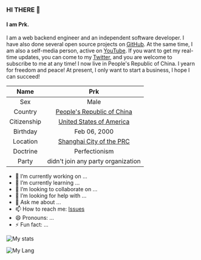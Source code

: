 ### HI THERE 👋

#### I am Prk.

I am a web backend engineer and an independent software developer. I have also done several open source projects on [GitHub](https://github.com/BiliPrk). At the same time, I am also a self-media person, active on [YouTube](https://www.youtube.com/channel/UC9sjkKF64zU0aRwFIH4RngA). If you want to get my real-time updates, you can come to my [Twitter](https://twitter.com/bili_prk), and you are welcome to subscribe to me at any time! I now live in People's Republic of China. I yearn for freedom and peace! At present, I only want to start a business, I hope I can succeed!

| Name | Prk |
| :---: | :---: |
| Sex | Male |
| Country | [People's Republic of China](https://www.gov.cn/) |
| Citizenship | [United States of America](https://www.whitehouse.gov/) |
| Birthday | Feb 06, 2000 |
| Location | [Shanghai City of the PRC](https://www.shanghai.gov.cn/) |
| Doctrine | Perfectionism |
| Party | didn't join any party organization |


- 🔭 I’m currently working on ...
- 🌱 I’m currently learning ...
- 👯 I’m looking to collaborate on ...
- 🤔 I’m looking for help with ...
- 💬 Ask me about ...
- 📫 How to reach me: [Issues](https://github.com/BiliPrk/BiliPrk/issues)
- 😄 Pronouns: ...
- ⚡ Fun fact: ...


![My stats](https://github-readme-stats.vercel.app/api?username=BiliPrk&show_icons=true)

![My Lang](https://github-readme-stats.vercel.app/api/top-langs/?username=BiliPrk)
